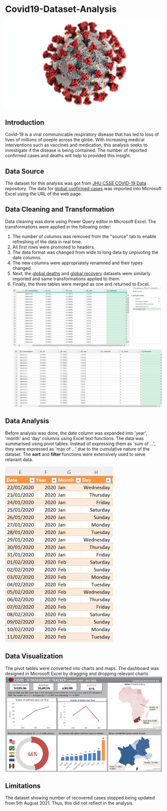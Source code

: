 # Covid19-Dataset-Analysis
![](Project%20Pictures/pexels-cdc-3992933.jpg)

## Introduction
Covid-19 is a viral communicable respiratory disease that has led to loss of lives of millions of poeple across the globe. With increasing medical interventions such as vaccines and medication, this analysis seeks to investigate if the disease is being contained. The number of reported confirmed cases and deaths will help to provided this insight.  
## Data Source
The dataset for this analysis was got from [JHU CSSE COVID-19 Data ](https://github.com/CSSEGISandData/COVID-19 "JHU CSSE COVID-19") repository. The data for [global confirmed cases](https://raw.githubusercontent.com/CSSEGISandData/COVID-19/master/csse_covid_19_data/csse_covid_19_time_series/time_series_covid19_confirmed_global.csv) was imported into Microsoft Excel using the URL of the web page.
## Data Cleaning and Transformation
Data cleaning was done using Power Query editor in Microsoft Excel. The transformations were applied in the following order:
1. The number of columns was removed from the "source" tab to enable refreshing of the data in real time.
1. All first rows were promoted to headers.
1. The data format was changed from wide to long data by unpivoting the date columns.
1. The new columns were appropriately renamned and their types changed.
1. Next, the [global deaths](https://raw.githubusercontent.com/CSSEGISandData/COVID-19/master/csse_covid_19_data/csse_covid_19_time_series/time_series_covid19_deaths_global.csv) and [global recovery](https://raw.githubusercontent.com/CSSEGISandData/COVID-19/master/csse_covid_19_data/csse_covid_19_time_series/time_series_covid19_recovered_global.csv) datasets were similarly imported and same transformations applied to them.
1. Finally, the three tables were merged as one and returned to Excel.
![](Project%20Pictures/Cleaned_Data.jpg)
![](Project%20Pictures/Merged_Queries.jpg)
## Data Analysis
Before analysis was done, the date column was expanded into 'year', 'month' and 'day' columns using Excel text functions. The data was summarised using pivot tables. Instead of expressing them as 'sum of ...', they were expressed as 'max of ...' due to the cumulative nature of the dataset. The **sort** and **filter** functions were extensively used to sieve relavant data. 

![](Project%20Pictures/Date_Separation.jpg)
## Data Visualization
The pivot tables were converted into charts and maps. The dashboard was designed in Microsoft Excel by dragging and dropping relevant charts.
![](Project%20Pictures/Covid19-dashboard.png)
## Limitations
The dataset showing number of recovered cases stopped being updated from 5th August 2021. Thus, this did not reflect in the analysis.
